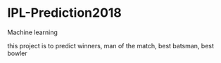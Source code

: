 # IPL-Prediction2018
Machine learning

this project is to predict winners, man of the match, best batsman, best bowler
